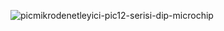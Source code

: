 
![picmikrodenetleyici-pic12-serisi-dip-microchip](https://www.direnc.net/pic12f629-ip-8bit-20mhz-mikrodenetleyici-dip8-pic12-serisi-dip-microchip-49050-49-B.jpg)

